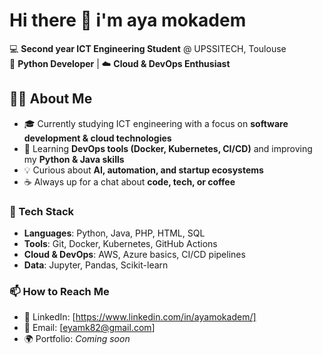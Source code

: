 # Hi there 👋 i'm aya mokadem  
💻 **Second year ICT Engineering Student** @ UPSSITECH, Toulouse  
🐍 **Python Developer** | ☁️ **Cloud & DevOps Enthusiast**  
## 👩‍💻 About Me
- 🎓 Currently studying ICT engineering with a focus on **software development & cloud technologies**  
- 🌱 Learning **DevOps tools (Docker, Kubernetes, CI/CD)** and improving my **Python & Java skills**  
- 💡 Curious about **AI, automation, and startup ecosystems**  
- ☕ Always up for a chat about **code, tech, or coffee**
### 🔧 Tech Stack
- **Languages**: Python, Java, PHP, HTML, SQL  
- **Tools**: Git, Docker, Kubernetes, GitHub Actions  
- **Cloud & DevOps**: AWS, Azure basics, CI/CD pipelines  
- **Data**: Jupyter, Pandas, Scikit-learn
### 📫 How to Reach Me
- 💼 LinkedIn: [https://www.linkedin.com/in/ayamokadem/]  
- 📧 Email: [eyamk82@gmail.com]  
- 🌍 Portfolio: *Coming soon*  

